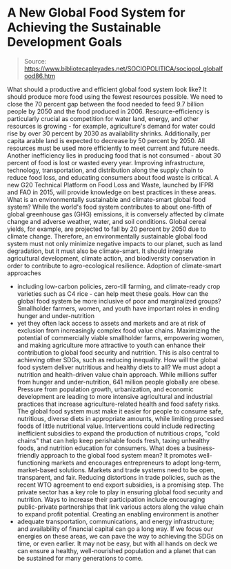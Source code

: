# A New Global Food System for Achieving the Sustainable Development Goals

> Source: https://www.bibliotecapleyades.net/SOCIOPOLITICA/sociopol_globalfood86.htm

What
should a productive and efficient global food system look like?
It should produce more food using
the fewest resources possible.
We need to close the
70
percent gap between the food needed to feed 9.7 billion
people by 2050 and the food produced in 2006.
Resource-efficiency is particularly crucial as competition for
water land, energy, and other resources is growing - for
example, agriculture's demand for water could rise by over 30
percent by 2030 as availability shrinks.
Additionally, per
capita arable land is expected to decrease by 50 percent by
2050.
All resources must be used more efficiently to meet
current and future needs.
Another inefficiency lies in producing
food that is not consumed - about
30
percent of food is lost or wasted every year. Improving
infrastructure, technology, transportation, and distribution
along the supply chain to reduce food loss, and educating
consumers about food waste is critical.
A new
G20
Technical Platform on Food Loss and Waste, launched by IFPRI
and FAO in 2015, will provide knowledge on best practices in
these areas.
What is an environmentally sustainable and climate-smart global
food system?
While the world's food system
contributes to about
one-fifth of global greenhouse gas (GHG) emissions, it is
conversely affected by climate change and adverse weather,
water, and soil conditions.
Global cereal yields, for example,
are projected to fall by
20 percent by 2050 due to climate change.
Therefore, an
environmentally sustainable global food system must not only
minimize negative impacts to our planet, such as land
degradation, but it must also be climate-smart. It should
integrate agricultural development, climate action, and
biodiversity conservation in order to contribute to
agro-ecological resilience.
Adoption of climate-smart approaches
- including low-carbon policies, zero-till farming, and
climate-ready crop varieties such as C4 rice - can help meet these
goals.
How can the global food system be more inclusive of poor and
marginalized groups?
Smallholder farmers, women, and
youth have important roles in ending hunger and under-nutrition
- yet they often lack access to assets and markets and are at risk
of exclusion from increasingly complex food value chains.
Maximizing the potential of commercially viable smallholder
farms, empowering women, and making agriculture more attractive
to youth can enhance their contribution to global food security
and nutrition.
This is also central to achieving other SDGs,
such as reducing inequality.
How will the global food system deliver nutritious and healthy
diets to all?
We must adopt a nutrition and
health-driven value chain approach.
While millions suffer from
hunger and under-nutrition,
641 million people globally are obese.
Pressure from
population growth, urbanization, and economic development are
leading to more intensive agricultural and industrial practices
that increase agriculture-related health and food safety risks.
The global food system must make it easier for people to consume
safe, nutritious, diverse diets in appropriate amounts, while
limiting processed foods of little nutritional value.
Interventions could include redirecting inefficient subsidies to
expand the production of nutritious crops, "cold chains" that
can help keep perishable foods fresh, taxing unhealthy foods,
and nutrition education for consumers.
What does
a business-friendly approach to the global food system mean?
It promotes well-functioning markets
and encourages entrepreneurs to adopt long-term, market-based
solutions.
Markets and trade systems need to be open,
transparent, and fair. Reducing distortions in trade policies,
such as the recent
WTO agreement to end export subsidies, is a promising step.
The private sector has a key role to play in ensuring global
food security and nutrition. Ways to increase their
participation include encouraging public-private partnerships
that link various actors along the value chain to expand profit
potential.
Creating an enabling environment is another
- adequate transportation, communications, and energy
infrastructure; and availability of financial capital can go a
long way.
If we focus our energies on these
areas, we can pave the way to achieving the SDGs on time, or
even earlier.
It may not be easy, but with all hands on deck we
can ensure a healthy, well-nourished population and a planet
that can be sustained for many generations to come.

